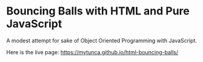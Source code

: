 # Bouncing Balls with HTML and Pure JavaScript

A modest attempt for sake of Object Oriented Programming with JavaScript.

Here is the live page: https://mytunca.github.io/html-bouncing-balls/
